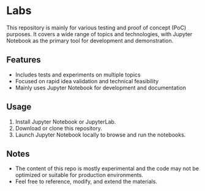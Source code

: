 # Labs

This repository is mainly for various testing and proof of concept (PoC) purposes. It covers a wide range of topics and technologies, with Jupyter Notebook as the primary tool for development and demonstration.

## Features

- Includes tests and experiments on multiple topics
- Focused on rapid idea validation and technical feasibility
- Mainly uses Jupyter Notebook for development and documentation

## Usage

1. Install Jupyter Notebook or JupyterLab.
2. Download or clone this repository.
3. Launch Jupyter Notebook locally to browse and run the notebooks.

## Notes

- The content of this repo is mostly experimental and the code may not be optimized or suitable for production environments.
- Feel free to reference, modify, and extend the materials.

